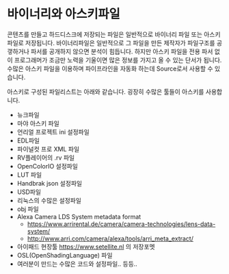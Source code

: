 # 바이너리와 아스키파일
콘텐츠를 만들고 하드디스크에 저장되는 파일은 일반적으로 바이너리 파일 또는 아스키 파일로 저장됩니다.
바이너리파일은 일반적으로 그 파일을 만든 제작자가 파일구조를 공갷하거나 파서를 공개하지 않으면 분석이 힘듭니다.
하지만 아스키 파일을 전용 파서 없이 프로그래머가 조금만 노력을 기울이면 많은 정보를 가지고 올 수 있는 단서가 됩니다. 수많은 아스키 파일을 이용하며 파이프라인을 자동화 하는데 Source로서 사용할 수 있습니다.

아스키로 구성된 파일리스트는 아래와 같습니다. 굉장히 수많은 툴들이 아스키를 사용합니다.

- 뉴크파일
- 마야 아스키 파일
- 언리얼 프로젝트 ini 설정파일
- EDL파일
- 파이널컷 프로 XML 파일
- RV플레이어의 .rv 파일
- OpenColorIO 설정파일
- LUT 파일
- Handbrak json 설정파일
- USD파일
- 리눅스의 수많은 설정파일
- obj 파일
- Alexa Camera LDS System metadata format
    - https://www.arrirental.de/camera/camera-technologies/lens-data-system/
    - http://www.arri.com/camera/alexa/tools/arri_meta_extract/
- 아이패드 현장툴 https://www.setellite.nl 의 저장포멧
- OSL(OpenShadingLanguage) 파일
- 여러분이 만드는 수많은 코드와 설정파일.. 등등..
